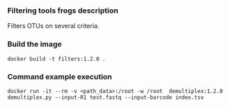 ### Filtering tools frogs description ###

Filters OTUs on several criteria.

### Build the image ###

`docker build -t filters:1.2.0 .`

### Command example execution ###

`docker run -it --rm -v <path_data>:/root -w /root  demultiplex:1.2.0 demultiplex.py --input-R1 test.fastq --input-barcode index.tsv`
